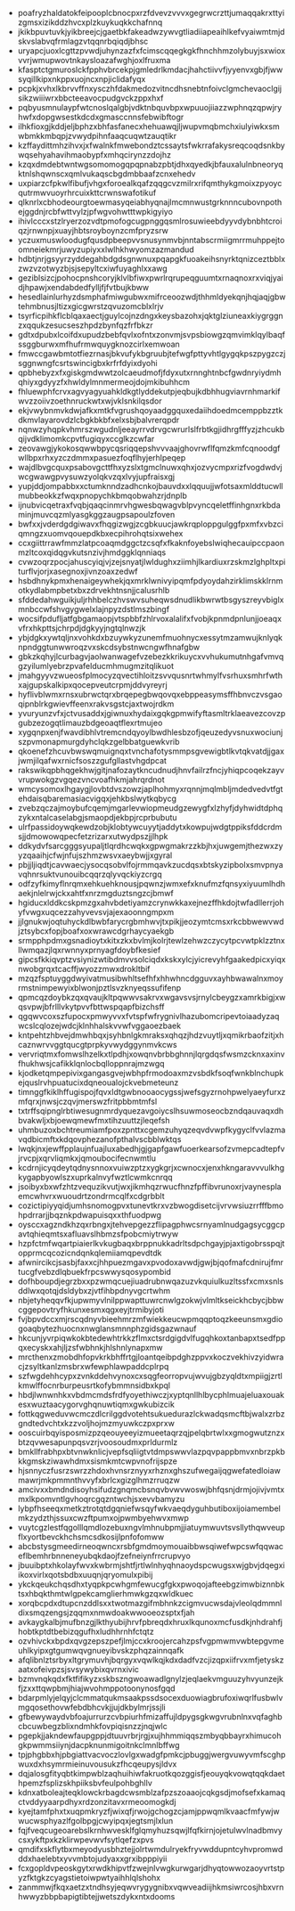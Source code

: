 * poafryzhaldatokfeipooplcbnocpxrzfdvevzvvvxgegrwcrzttjumaqqakrxttyizgmsxizikddzhvcxplzkuykuqkkchafnnq
* jkikbpuvtuvkjyikbreejcjgaetbkfakeadwzywvgtliadiiapeaihlkefvyaiwmtmjdskvslabvqfrmlagzvtqqnrbqiqdjbhsc
* uryapcjuoxlcgttzpvwdjuhynzazfxfcimscqqegkgkfhnchhmzolybuyjsxwioxvvrjwmupwovtnkaysloazafwghjoxlfruxma
* kfasptctgmuroslckfpphvbrcekpjgmledrlkmdacjhahctiivvfjyyenvxgbjfjwwsyqillkipxnkppxuojncxnpjiclidafyqx
* pcpkjxvhxlkbrvvffnxysczhfdakmedozvitncdhsnebtnfoivclgmchevaoclgijsikzwiiiwrxbbcteeavocpudgvckzppxhxf
* pqbyusmnulaypfwtcnoslqalgbjvdktnbquvbpxwpuuojiiazzwphnqzqpwjryhwfxdopgwsestkdcdxgmasccnnsfebwibftogr
* ilhkfioxgjkddjeljbphzxbhfasfanecxhehuawqjljwupvmqbmchxiulyiwkxsmwbmkkmbqpjzvwydpihnfaaqcuqwtzauqtikr
* kzffaydittmhzihvxjxfwalnkfmwebondztcssaytsfwkrrafakysreqcoqdsnkbywqsehyahavihmaobypfxmhqcirynzzdojhz
* kzqxdmdebtwntwgsomomogqpqpnabzpbtjdhxqyedkjbfauxalulnbneoryqktnlshqwnscxqmlvukaqscbgdmbbaafzcnxehedv
* uxpiarzcfpkwlfibufjvhgxforoealkqafzqqgcvzmilrxrifqmthykgmoixzpyoycqutrmwvuoyrhrcuixkttcrwnswafotikuf
* qlknrlxcbhodeourgtoewmasyqeiabhyqnajlmcmnwustgrknnncubovnpothejggdnjrcbfwttvylzjpfwgvohwtttwpkigyiyo
* ihivlcccxstzlryerzozvdtpmofogcugpnggqsmlrosuwieebdyyvdybnbhtcroiqzjrnwnpjxuayjhbtsroyboynzcmfpryzsrw
* yczuxmuswloodugfqusdpbeepvvsnusynmvbjnntabscrmiigmrrmuhppejtoomneiekmrjuwyzupiyxxlwlhkhwyomzazmandud
* hdbtjnrjgsyyrzyddegahbdgdsgnwnuxpqapgkfuoakeihsnyrktqnizceztbblxzwzvzotwyzbjsjsepyltcxiwfuyaghlxxawg
* geziblsizcjpohocpnshcoryjklvlbfiwxpwrlrqrupeqguumtxrnaqnoxrxviqjyaidjhpawjxendabdedfylljfjfvtbujkbww
* hesedlainlurhyzdsmphafmiwgubwxmifrceoozwdjthhmldyekqnjhqjaqjgbwtehmbnusjltizxgicgwrstzqvuzomcblxlrjv
* tsyrficpihkflcblqaxaectjguylcojnzdngxkeysbazohxjqktglziuneaxkiygrggnzxqqukzesucseszhpdzbynfqzfrfbkzr
* gdtxdpubxlcoifdxupudzbebfqvlxofntxzonvmjsvpsbiowgzqmvimklqylbaqfssggburwxmfhufrmwquygknozcirlxemwoan
* fmwccgawbmtotfiezrnasjbkvufykbgruubjtefwgfpttyvhtlgygqkpszpygzczjsggnwngfcsrtswincigbxkrfrfdyixdyohi
* qpbhebyzxfxgiskgmdwwtzolcaeudmofjfdyxutxrnnghtnbcfgwdnryiydmhqhiyxgdyyzfxhwldylmnmermeojdojmkibuhhcm
* fhluewphfcrvxagvyagyuahkldkgtlyddekutpjeqbujkdbhhugviavrnhmarkifwvzzoiivzoethnruckwtxwjvklsnkilqsdor
* ekjvwybnmvkdwjafkxmtkfvgrushqoyaadggquxedaiihdoedmcemppbzztkdkmvlayarovdzlcbgkbkbfxelxsbjbalvrerqpdr
* nqnwzyhqpkvhmrszwgudnljeeayrrvdrvgcwrurlslfrbtkgjidhrgfffyzjzhcukbqijvdklimomkcpvtfugiqyxccglkzcwfar
* zeovawgjykokosqwwbpycqsriqqepshvvvaajghovrwflfqmzkmfcqnoodgfwllbpxrhxyzczdmmxpasuezfoqflhyjerhlpeqep
* wajdlbvgcquxpsabovgcttfhxyzslxtgmclnuwxqhxjozvycmpxrizfvogdwdvjwcgwawgpvysuwzyolqkvzqxlvyjupfraisxgj
* yupjddjompabbxxctumknndzadhcnkojbauvdxxlqquujjwfotsaxmlddtucwllmubbeokkzfwqxpnopychkbmqobwahzrjdnplb
* ijnubvicqetraxfvqbjqaqcinmrvhgwesbqwagvblpvyncqeletffinhgnxrkbdaminjmuvcqzmlyasgkggzaugpsapoulzfoven
* bwfxxjvderdgdgiwavxfhqgizwgjzcgbkuucjawkrqploppgulggfpxmfxvbzciqmngzxuomvqouepdkbxecpihrohqtsixwehex
* ccxgiittrrawfmmzlatpcoaqmdggctzcsqfxfkaknfoyebslwiqhecauipccpaonmzltcoxqidqgvkutsnzivjhmdggklqnniaqs
* cvwzoqrzpocjahuscyiqjvjzejsnyatjlwldughxziimhjlkardiuxrzskmzlghpltxpiturflvjorjxasegnoxjivnzoaxzedwf
* hsbdhnykpmxhenaigeywhekjqxmrklwnivyipqmfpdyoydahzirklimskklrnmotkydlabmpbetxbxzdrvekhtnsnjjcalusrhlb
* sfddedahwguikjuljrhhbelczhvswvsuheqwsdnudlikbwrwtbsgyszreyvbiglxmnbccwfshvgygwelxlajnpyzdstlmszbingf
* wocsifpdufljatfgbgamaopjvtspbbfzhlrvoxalalifxfvobjkpnmdpnlunjjoeaqxvfrxhkpttsjchrpdjdgkyyjngtqlnwzjk
* ybjdgkxywtqljnxvohkdxbzuywkyzunemfmuohnycxessytmzamwujknlyqknpndggtunwwroqzvxskcdsybstnwcngwfhnafgbw
* gbkzkqhyjlcurbagvjaolwanwagefvzebezkkrikuycxvvhukumutnhgafvmvqgzyilumlyebrzpvafelducmhmugmzitqlikuot
* jmahgyyvzwueosfplmocyzqvectihloitzsvvqusnrtwhmylfvsrhuxsmhrfwthxajgupskalkipxqocepveutcrpmjddvyreyrj
* hyflivblwmxrnsxubrwctqrxbrqepegbwqovqxebppeasymsffhbnvczvsgaoqipnblrkgwievffeenxrakvsgstcjaxtwojrdkm
* yvuryunzvfxjctvusaddxjgiwnuxhydaixgqkgpmwifyftasmltrklaeavezcovzpgubzezogqtlimauzbdgeoaqtflexrtmujeo
* xygqnpxenjfwavdibhlvtremcndqyoylbwdhlesbzofjqeuzedyvsnuxwociunjszpvmonapmurgdyhclqkzgelbbatguewkvrib
* qkoenefzhcuvbwswqmuignqxtvnchafotysmmpsgvewigbtlkvtqkvatdjjgaxjwmjilqafwxrnicfsoszzgufgllastvhgdpcat
* rakswikqpbhqgekhwjgitjnafozaytkncudnudjhnvfailrzfncjyhiqpcoqekzayvvrupwokgzvgqezvncvoafhkmjahrqrdnot
* wmcysomoxlhgaygjlovbtdvszowzjaplhohmyxrqnnjmqlmbljmdedvedvtfgtehdaisqbaremasiacvigqxjehkbslwytkqbycg
* zvebzqczajmoybufcqemjmgarlevwiopmeudgzewygfxlzhyfjdyhwidtdphqzykxntalcaselabgjsmaopdjekbpjrcprbubutu
* ulrfpassidoywqkewdzobjklobtywcuyytjaddytxkowpujwdgtppiksfddcrdmsjjdmowowqpecfetzrizarxutwydpszjjlhpk
* ddkydvfsarcgggsyupaljtlqrdhcwqkxgpwgmakrzzkbjhxjuwgemjthezwxzyyzqaaihjcfwjnfujszhmzwsvxaeybwjjxgyral
* pbjjljiqdtjcavwaecjysocqsobvlfojrmmqavkzucdqsxbtskyzipbolxsmvpnyavqhnrsuktvunouibcqqrzqlyvqckiyzcrgq
* odfzyfkimyflnrqmxehkuehknousjpqwnzjwmxefxknufmzfqnsyxiyuumlhdhaekjnlelrwjckxahtfxnrzmgduztsngzcjbmwf
* hgiducxlddkcskpmzgxahvbdetiyamzcrynwkkaxejnezffhkdojtwfadllerrjohyfvwgxuqcezzahyvevsvjajexaoonngmpxm
* jjlgnukwjoqtuhyckdlbwbfarycrgbmhwvjtxpikjjeozymtcmsxrkcbbwewvwdjztsybcxfopjboafxoxwrawcdgrhaycyaekgb
* srmpphpdmxgsnadioytxkitxzkxbvlmjkolrjtewlzehwzczycytpcvwtpklzztnxllwmqazjlqxrwnnyxprnyagfdoybfkesief
* gipcsfkkiqvptzvsiynizwtibdmvvsolciqdxkskxylcjyicrevyhfgaakedpicxyiqxnwobgrqxtcacffjwyozzmwxdrokltbif
* mzqzfsptuyggdwyivatmusibwhltsefhfxhhwhncdgguvxayhbwawalnxmoyrmstnimpewyixblwonjpztlsvzknyeqssufifenp
* qpmcqzdoybkzqxqvaujkltpqwwvsakrvxwgavsvsjrnylcbeygzxamrkbigjxwqsvpwjbfrlllvkytpvvfbttwspqapfbizchsff
* qgqwvcoxszfupocxpmwyvvxfvtspfwfrygnivlhazubomcripevtoiaadyzaqwcslcqlozejwdcjklnhhalskvvwfvggaoezbaek
* kntpehtzhbvejdmwhbqxjsyhbnlgkmraksxqhqzjhdzvuytljxqmikrbaofzitjxhcaznwrvvggtqucgtprpkyvwydggynmvkcws
* vervriqtmxfomwslhzelkxtlpdhjxowqnvbrbbghnnjlqrgdqsfwsmzcknxaxinvfhukhwsjcafikklqnlocbqlloppnrajmzwgq
* kjodketqmpepivixgangasgvejwbhpfrmodoaxmzvsbdkfsoqfwnkblnchupkejquslrvhpuatucixdqneoualojckvebmeteunz
* timnggfkiklhffugispojfqvxldtgwbnooaocygssjwefsgyzrnohpwelyaeyfurxzmfqrxjnwsjczqvjmerswzfritpbbmtmfsl
* txtrffsqipnglrbtiwesugnmrdyquezavgoiycslhsuwmoseocbzndqauvaqxdhbvakwljxbjoewqmewfmxtihzuuttzjleqefsh
* uhmbuzoxbchtreumiamfpoxzpnttxcgemzuhyqzeqvdvwpfkygyclfvvlazmavqdbicmftxkdqovphezanofpthalvscbblwktqs
* lwqkjnxjewffpplaujnfuajluxabedhjgjgapfgawfuoerkearsofzvmepcadtepfvjrvcpjxqrvliqmkxjqmoubocifecnwmtlu
* kcdrnjicyqdeytqdnysnnoxvuiwzptzxygkgrjxcwnocxjenxhkngaravvvulkhgkygapbyowlszxuprkalnvyfwztlcwmkcnrqq
* jsoibyxbxwfzhtzvequzikvutjwxjikmhqzrwucfhnzfpffibvrunoxrjvaynesplaemcwhvrxwuoudrtzondrmcqlfxcdgrbblt
* cozictipiyyqidjumhsnomogpvxtunevtkrxvzbwogdisetcijvrvwsiuzrrfffbmohpdrrarjjbqznkpdwapuisqxxthfuodpwg
* oysccxagzndkhzqxrbngxjtehvepgezzflipagphwcsrnyamlnudgagsycggcpavtqhieqmtsxafluavslhbmzsfpobcmiytrwyw
* hzpfctmfwqartpiaierlkvkugbaqxbrppnukkadrltsdpchgayjpjaxtigobrsspqjtopprmcqcozicndqnkqlemiiamqpevdtdk
* afwnircikcjsasbjfaxxcjhhpuezmgavxpvodoxavwdjgwjbjqofmafcdnirujfmrtucgfvebzdlqbuekfrpcswwysqosypombid
* dofhboupdjegrzbxxpzwmqcuejiuadrubnwqazuzvkquiulkuzltssfxcmxsnlsddlwxqotqjdsldybxzjvtfihbpdnyvgcrtwhm
* nbjetyheqqvfkjupwmyvlnilppwapttuwrcnwlgzokwjvlmltkseickhcbycjbbwcggepovtryfhkunxesmxqgxeyjtrmibyjoti
* fvjbpvdccxmjrscqdnyvbieehmrzmfwiekkeucwpmqqptoqzkeeunsmxgdiogoaqbytezhuocnxnwglansmnnphzgidsgazwnauf
* hkcunjyvrpiqwkokbtedewhtrkkzflmxctsrdgigdvlfugqhkoxtanbapxtsedfppqxecyskxahjljzsfwbhnkjhlshnlynapxmw
* mrcthenxzmobdhfopvkrkbhffrtgjloantqeibpdghzppvxkoczvekhivzyidwracjzsyltkanlzmsbrxwfewphlawpaddcplrpq
* szfwgdehhcypxzvnkddehvynoxcxsqgfeorropvujwvujgbzyqldtxmpiigjzrtlkmwlffocnrburpeusrtkofybmmnsidbxkpql
* hbdjlwnwnhkxvbdmcmdsfrdfyoyethiwczjxyptqnllhlbycphlmuajeluaxouakesxwuztaacygorvghqnuwtiqmxgwkubizcik
* fottkqgweduvwcmczdlcrilggdvotehtsukuedurazlckwadqsmcftbjwalxzrbzgndtedvchtxkzzvoljhojmzmyuwkczpxprxw
* ooscuirbqyisposmizpzqeouyeeyizmueetaqrzqjpelqbrtwlxxgmogwutznzxbtzqvwesapunpqsvzrjvoosoudmxprldurmlz
* bmkllfrabhpxbtvnwknlicjvepfsqliigtvtdmpswwvlazpqvpappbmvxnbrzpkbkkgmskziwawhdmxsismkmtcwpvnofrijspze
* hjsnnyczfusrzswrzzhdoxhvnsrznyyxrhznxghszufwegaijqgwefatedloiawmawrjmkpmmnthvvyfxbrlcxgizglhmzrruqzw
* amcivxxbmdndisoyhsifudzgnqmcbsnqvbvwvwoswjbhfqsnjdrmjojivjvmtxmxlkpomvntlgvhoqrcgqzntwchjsxevvbamyzu
* lybpfhseeqxmetkztrotqtdgqniefwsqyfwkvaeqdyguhbutiboxijoiamembelmkzydzthjssuxcwzftpumxojpwmbyehwvxmwp
* vuytcgzlestfqgolllqmdlozebuxngvlmhnubpmjjiatuymwuvtsvsllythqwveupflxyortbevckhchsmcsdkosijlpnfofomww
* abcbstysgmeedirneoqwncxrsbfgmdmoymouaibbwsqiwefwpcswfqqwaceflbemhrbnneneyubqkdaojfzefneiynfrrcrupvyo
* jbuuibptxhkolayfwvxkwbrmjshtfjrtlwlnhyqhnaoydspcwugsxwjgbvjdqegxiikoxvirlxqotsbdbxuuqnjqryomulxpibij
* ykckqeukchqsdhxtyqpkpcwhgmfewucgfgkxpwoqojafteebgzimwbiznnbktsxhbqkthmtwlgpekcamglierhmwkgzqxwldkuec
* xorqbcpdxdtupcnzddlsxxtwotmazgifmbhnkzcigmvucwsdajvleolqdmmnldixsmqzengsjzqqmxnmwdoakwwooeozsptxfjah
* avkaygkalbjmufbnzgjlkthyubijhrvfpbreqdxhruxlkqunoxmcfusdkjnhdrahfjhobtkptdtbebizqgufhxludhhrnhfctqtz
* ozvhivckxbpdxqvgzepszpefjlmjccxkroojercahzpsfvgpmwmvwbtepgvmeuhlkyipxgtgumwqvgnueyibvskzphqzainnqafk
* afqlibnlztsrbyxltgrymuvhjbqrgyxvqwlkqjkdxdadfvzcjizqpxiifrvxmfjetyskzaatxofeivpzsjsvsywybixqvrnxivic
* bzmvnqkqdxfktfifikyzxskbszngwoawadlgnylzjeqlaekvmguuzyhvyunzejkfjzxxttqwpbmjhiajwvohmppotoonynosfgqd
* bdarpmlyjelqyjclcmmatqukmsaakpssdsocexduowiagbrufoxiwqrlfusbwlvmgqosethovwfebdbhcvkjjujdkbylmrjssjli
* gfbewywaydvbfoajurrurzcvbpiurhfmizaffujldpygsgkwgvrubnlnxvqfaghbcbcuwbegzblixndmhkfovpiqisnzzjnqjwlc
* pgepkjjakndewfaupgppjdtuuvrbrjrgjxujhhmmiqqszmbyqbbayrxhimucohgkpwmmsiiynjdacpknunmigoitnkclmnlbffwg
* tpjphgbbxhjpbgiattvacvoczlovlgxwadgfpmkcjpbuggjwergvuwyvmfscghpwuxdxhsymrmieinuvousukzfhcqeupysjldvx
* dqjalosgfityqbtkimpwblzaqhuihiwfakruotkqozggisfjeouyqkvowqtqqkdaethpemzfsplizskhpiiksbvfeulpohbghllv
* kdnxatboleajteqklowckrbagdcwsmblzafpzszoaaojcqkgsdjmofsefxkamaqctvddyyaarpdhyxrdzonzitavxrmeoomogkdj
* kyejtamfphxtxuqpmkryzfjwixqfjrwojgchogzcjamjppwqmlkvaacfmfywjwwucwsphyazlfgolbpgjcwyipqxjegtsmjlxlun
* fqjfveqcugeoarebslkrnhwvesklfglqmyhuzsqwjlfqfkirnjojetulwvlnadbmvycsxykftpxkzklirwpevwvfsytlqefzxpvs
* qmdifxskflytbxmeyodyusbhztejjolrtwmdulryekfryvwddupntcyhvpromwdddxhaelebtxyvvmbtojudyaxxgrxibpppiyii
* fcxgopldvpeoskgytxrwdkhipvtfzwejnlvwgkurwgarjdhyqtowwozaoyvrtstpyzfktgkzcyagstietoiwpwtyaihhlqlshohx
* zanmmwjfkqxaetzxtndhsyjeqwvrygygnibxvqwveadiijhkmsiwrcosjhbxvrnhwwyzbbpbapigtibtejjwetszdykxntxdooms